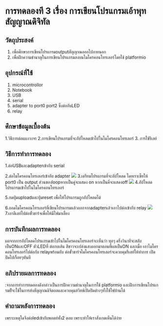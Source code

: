 # การทดลองที 3 เรื่อง การเขียนโปรแกรมเอ้าพุทสัญญาณดิจิทัล
## วัตถุประสงค์
1. เพื่อศึกษาการเขียนโปรแกรมoutputสัญญาณออกไปภายนอก
2. เพื่อฝึกความชํานาญในการเขียนโปรแกรมลงบนไมโครคอนโทรเลอร์โดยใช้ platformio
## อุปกรณ์ที่ใช้
1. microcontrollor
2. Notebook 
3. USB
4. serial
5. adapter to port0 port2 ซึ่งต่อกับLED
6. relay
## ศึกษาข้อมูลเบื้องต้น
1.วิธีการต่อแผงวงจร
2.การเขียนโปรแกรมที่จะอัปโหลดเข้าไปในไมโครคอนโทรเลอร์
3. การใช้รีเลย์
## วิธีการทําการทดลอง
1.ต่อUSBและadapterเข้ากับ serial

2.ต่อไมโครคอนโทรเลอร์เข้ากับ adapter
![](https://user-images.githubusercontent.com/80879956/112444590-cc6da480-8d80-11eb-9a96-8fdefe5496a5.jpg)
3.เตรียมโปรแกรมที่จะอัปโหลด โดยเราเซ็ทให้ port0 เป็น output ส่วนของloopหากเป็นคู่จะแสดง on หากเป็นคี่จะแสดงoff
![](https://user-images.githubusercontent.com/80879956/112444600-d0012b80-8d80-11eb-856f-2781bfb071d1.jpg)
4.อัปโหลดโปรแกรมเข้าไปในไมโครคอนโทรเลอร์

5.กดปุ่มuploadและปุ่มreset เพื่อให้โปรแกรมถูกอัปโหลดได้ 

6.ถอดไมโครคอนโทรเลอร์ที่เขียนโปรแกรมแล้วออกจากadapterแล้วเอาไปต่อเข้ากับ relay
![](https://user-images.githubusercontent.com/80879956/112444597-cf689500-8d80-11eb-9a6f-85f1aba38a74.jpg)
7.เอาลีเลย์ไปต่อขั้วชาร์จเพื่อให้มีไฟมาเลี้ยง
## การบันทึกผลการทดลอง
ผลจากการอัปโหลดโปรแกรมเข้าไปในไมโครคอนโทรเลอร์จะเห็นว่า ทุกๆ ครึ่งวินาทีจะสลับเป็นONและOFF ตัวLEDที่ ต่อกบเส้น สีขาวจะเปล่งแสงออกมาตอนที่ผลเป็นON และเมื่อ เอาไมโครคอนโทรเลอร์ไปต่อกับ relayพร้อมกับ ต่อขั้วชาร์จไมโครคอนโทรเลอร์จะควบคุมรีเลย์ให้ทําการ เปิดปิดไปเรื่อยๆทันที
## อภิปรายผลการทดลอง
:จากการทำการทดลองดังกล่าวเป็นการฝึกความชํานาญในการใช้ platformio 
และฝึกการเขียนโปรแกรมทีีจะใช้ในการส่งสัญญาณดิจิตอลและควบคุมสวิทช์เปิดปิดต่างๆทั้งใช้ไฟบ้านได้
## คําถามหลังการทดลอง
เพราะเหตุใดจึงต่อledเข้ากับพอตท์ทั้ง2 ตอบ เพราะทำให้เราสังเกตเห็นได้ง่าย

